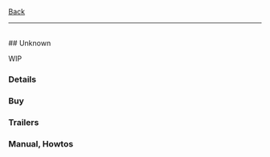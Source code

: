 [Back](https://binary-station.github.io)
<hr>
<br>
## Unknown

WIP

### Details

### Buy

### Trailers

### Manual, Howtos


